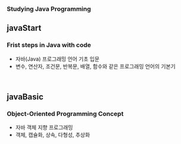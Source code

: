 ### Studying Java Programming

## javaStart
### Frist steps in Java with code
- 자바(Java) 프로그래밍 언어 기초 입문
- 변수, 연산자, 조건문, 반복문, 배열, 함수와 같은 프로그래밍 언어의 기본기
<br>

## javaBasic
### Object-Oriented Programming Concept
- 자바 객체 지향 프로그래밍
- 객체, 캡슐화, 상속, 다형성, 추상화 
<br>
